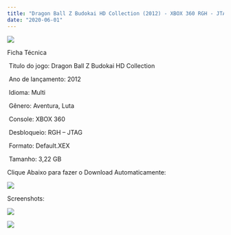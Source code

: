 ```yaml
---
title: "Dragon Ball Z Budokai HD Collection (2012) - XBOX 360 RGH - JTAG"
date: "2020-06-01"
---
```


[![](https://1.bp.blogspot.com/-qVxqU7LnFRs/XtUT26G_xbI/AAAAAAAAIv4/whk1NZg0YrIH7nZ1GUt4nVOInRozUP49gCK4BGAsYHg/s320/dragoncapa.jpg)](https://1.bp.blogspot.com/-qVxqU7LnFRs/XtUT26G_xbI/AAAAAAAAIv4/whk1NZg0YrIH7nZ1GUt4nVOInRozUP49gCK4BGAsYHg/dragoncapa.jpg)

Ficha Técnica

 Titulo do jogo: Dragon Ball Z Budokai HD Collection

 Ano de lançamento: 2012

 Idioma: Multi

 Gênero: Aventura, Luta

 Console: XBOX 360

 Desbloqueio: RGH – JTAG

 Formato: Default.XEX

 Tamanho: 3,22 GB

Clique Abaixo para fazer o Download Automaticamente:

[![](https://1.bp.blogspot.com/-eNerQjlxWXg/Xsyoy1YwxPI/AAAAAAAAG8o/qs-0XGNQDR4jSn0uGinE3EzKZZ6GoZnEACPcBGAYYCw/s1600/LINK1.png)](https://zee.gl/CT80sgZ)

Screenshots:

[![](https://1.bp.blogspot.com/-aziaZGO7NzQ/XtUT3T7z57I/AAAAAAAAIv8/0PhdxxjWf5YAKZgoR5Jok5QqzqlPZzZ7QCK4BGAsYHg/w400-h225/maxresdefault.jpg)](https://1.bp.blogspot.com/-aziaZGO7NzQ/XtUT3T7z57I/AAAAAAAAIv8/0PhdxxjWf5YAKZgoR5Jok5QqzqlPZzZ7QCK4BGAsYHg/maxresdefault.jpg)

[![](https://1.bp.blogspot.com/-EEjo74G4TBU/XtUT2Osl_6I/AAAAAAAAIv0/UhpnHizhwPILSm8lOjLeFGQ_lKAmyyXUwCK4BGAsYHg/w400-h225/Dragon-Ball-Z-Budokai-HD-Collection-Review-Screen-1.jpg)](https://1.bp.blogspot.com/-EEjo74G4TBU/XtUT2Osl_6I/AAAAAAAAIv0/UhpnHizhwPILSm8lOjLeFGQ_lKAmyyXUwCK4BGAsYHg/Dragon-Ball-Z-Budokai-HD-Collection-Review-Screen-1.jpg)
